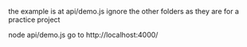 the example is at api/demo.js
ignore the other folders as they are for a practice project

node api/demo.js
go to http://localhost:4000/